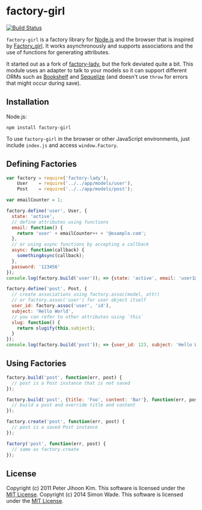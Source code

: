 # factory-girl

[![Build Status](https://travis-ci.org/aexmachina/factory-girl.png)](https://travis-ci.org/aexmachina/factory-girl)

`factory-girl` is a factory library for [Node.js](http://nodejs.org/) and the browser that is inspired by [Factory\_girl](http://github.com/thoughtbot/factory_girl). It works asynchronously and supports associations and the use of functions for generating attributes.

It started out as a fork of [factory-lady](https://github.com/petejkim/factory-lady), but the fork deviated quite a bit. This module uses an adapter to talk to your models so it can support different ORMs such as [Bookshelf](https://github.com/aexmachina/factory-girl-bookshelf) and [Sequelize](https://github.com/aexmachina/factory-girl-sequelize) (and doesn't use `throw` for errors that might occur during save).

## Installation

Node.js:

```
npm install factory-girl
```

To use `factory-girl` in the browser or other JavaScript environments, just include `index.js` and access `window.Factory`.

## Defining Factories

```javascript
var factory = require('factory-lady'),
    User    = require('../../app/models/user'),
    Post    = require('../../app/models/post');

var emailCounter = 1;

factory.define('user', User, {
  state: 'active',
  // define attributes using functions
  email: function() {
    return 'user' + emailCounter++ + '@example.com';
  },
  // or using async functions by accepting a callback
  async: function(callback) {
    somethingAsync(callback);
  },
  password: '123456'
});
console.log(factory.build('user')); => {state: 'active', email: 'user1@example.com', async: 'foo', password: '123456'}

factory.define('post', Post, {
  // create associations using factory.assoc(model, attr)
  // or factory.assoc('user') for user object itself
  user_id: factory.assoc('user', 'id'),
  subject: 'Hello World',
  // you can refer to other attributes using `this`
  slug: function() {
    return slugify(this.subject);
  }
});
console.log(factory.build('post')); => {user_id: 123, subject: 'Hello World', slug: 'hello-world'}
```

## Using Factories

```javascript
factory.build('post', function(err, post) {
  // post is a Post instance that is not saved
});

factory.build('post', {title: 'Foo', content: 'Bar'}, function(err, post) {
  // build a post and override title and content
});

factory.create('post', function(err, post) {
  // post is a saved Post instance
});

factory('post', function(err, post) {
  // same as factory.create
});
```

## License

Copyright (c) 2011 Peter Jihoon Kim. This software is licensed under the [MIT License](http://github.com/petejkim/factory-lady/raw/master/LICENSE).
Copyright (c) 2014 Simon Wade. This software is licensed under the [MIT License](http://github.com/petejkim/factory-lady/raw/master/LICENSE).

